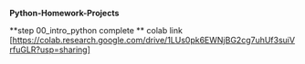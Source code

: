 **Python-Homework-Projects**

**step 00_intro_python complete **
colab link [https://colab.research.google.com/drive/1LUs0pk6EWNjBG2cg7uhUf3suiVrfuGLR?usp=sharing]
